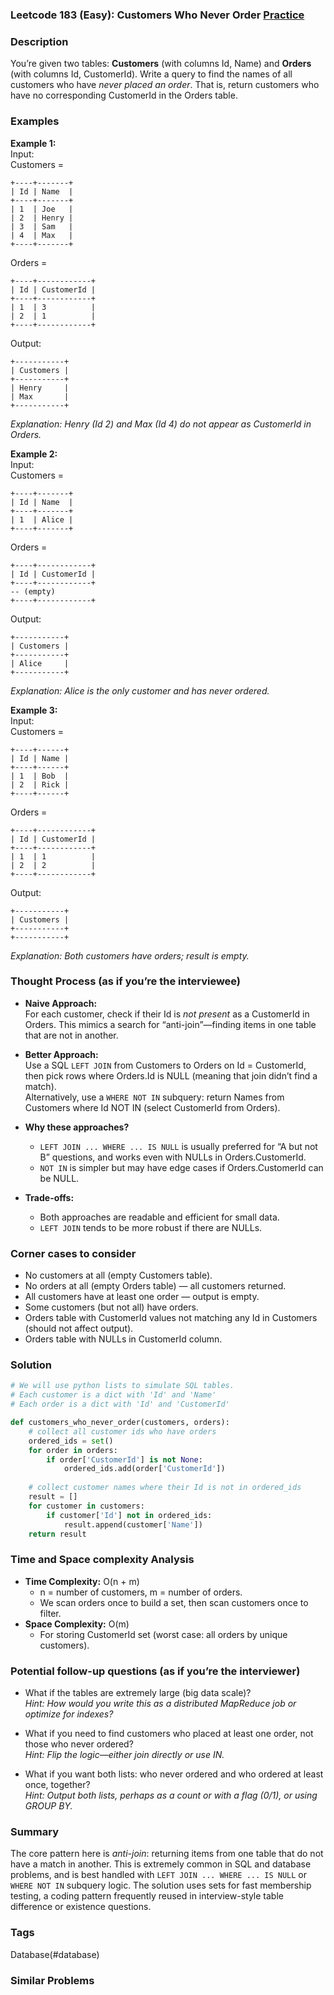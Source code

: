 ### Leetcode 183 (Easy): Customers Who Never Order [Practice](https://leetcode.com/problems/customers-who-never-order)

### Description  
You’re given two tables: **Customers** (with columns Id, Name) and **Orders** (with columns Id, CustomerId). Write a query to find the names of all customers who have *never placed an order*. That is, return customers who have no corresponding CustomerId in the Orders table.

### Examples  

**Example 1:**  
Input:  
Customers =  
```
+----+-------+  
| Id | Name  |  
+----+-------+  
| 1  | Joe   |  
| 2  | Henry |  
| 3  | Sam   |  
| 4  | Max   |  
+----+-------+
```
Orders =  
```
+----+------------+  
| Id | CustomerId |  
+----+------------+  
| 1  | 3          |  
| 2  | 1          |  
+----+------------+
```
Output:  
```
+-----------+  
| Customers |  
+-----------+  
| Henry     |  
| Max       |  
+-----------+
```
*Explanation:  Henry (Id 2) and Max (Id 4) do not appear as CustomerId in Orders.*

**Example 2:**  
Input:  
Customers =  
```
+----+-------+  
| Id | Name  |  
+----+-------+  
| 1  | Alice |  
+----+-------+
```
Orders =  
```
+----+------------+  
| Id | CustomerId |  
+----+------------+  
-- (empty)  
+----+------------+
```
Output:  
```
+-----------+  
| Customers |  
+-----------+  
| Alice     |  
+-----------+
```
*Explanation: Alice is the only customer and has never ordered.*

**Example 3:**  
Input:  
Customers =  
```
+----+------+
| Id | Name |
+----+------+
| 1  | Bob  |
| 2  | Rick |
+----+------+
```
Orders =  
```
+----+------------+
| Id | CustomerId |
+----+------------+
| 1  | 1          |
| 2  | 2          |
+----+------------+
```
Output:  
```
+-----------+
| Customers |
+-----------+
+-----------+
```
*Explanation: Both customers have orders; result is empty.*

### Thought Process (as if you’re the interviewee)  

- **Naive Approach:**  
  For each customer, check if their Id is *not present* as a CustomerId in Orders. This mimics a search for “anti-join”—finding items in one table that are not in another.

- **Better Approach:**  
  Use a SQL `LEFT JOIN` from Customers to Orders on Id = CustomerId, then pick rows where Orders.Id is NULL (meaning that join didn’t find a match).  
  Alternatively, use a `WHERE NOT IN` subquery: return Names from Customers where Id NOT IN (select CustomerId from Orders).

- **Why these approaches?**  
  - `LEFT JOIN ... WHERE ... IS NULL` is usually preferred for “A but not B” questions, and works even with NULLs in Orders.CustomerId.
  - `NOT IN` is simpler but may have edge cases if Orders.CustomerId can be NULL.

- **Trade-offs:**  
  - Both approaches are readable and efficient for small data.  
  - `LEFT JOIN` tends to be more robust if there are NULLs.

### Corner cases to consider  
- No customers at all (empty Customers table).
- No orders at all (empty Orders table) — all customers returned.
- All customers have at least one order — output is empty.
- Some customers (but not all) have orders.
- Orders table with CustomerId values not matching any Id in Customers (should not affect output).
- Orders table with NULLs in CustomerId column.

### Solution

```python
# We will use python lists to simulate SQL tables.
# Each customer is a dict with 'Id' and 'Name'
# Each order is a dict with 'Id' and 'CustomerId'

def customers_who_never_order(customers, orders):
    # collect all customer ids who have orders
    ordered_ids = set()
    for order in orders:
        if order['CustomerId'] is not None:
            ordered_ids.add(order['CustomerId'])
    
    # collect customer names where their Id is not in ordered_ids
    result = []
    for customer in customers:
        if customer['Id'] not in ordered_ids:
            result.append(customer['Name'])
    return result
```

### Time and Space complexity Analysis  

- **Time Complexity:** O(n + m)  
  - n = number of customers, m = number of orders.
  - We scan orders once to build a set, then scan customers once to filter.
- **Space Complexity:** O(m)  
  - For storing CustomerId set (worst case: all orders by unique customers).

### Potential follow-up questions (as if you’re the interviewer)  

- What if the tables are extremely large (big data scale)?  
  *Hint: How would you write this as a distributed MapReduce job or optimize for indexes?*

- What if you need to find customers who placed at least one order, not those who never ordered?  
  *Hint: Flip the logic—either join directly or use IN.*

- What if you want both lists: who never ordered and who ordered at least once, together?  
  *Hint: Output both lists, perhaps as a count or with a flag (0/1), or using GROUP BY.*

### Summary

The core pattern here is *anti-join*: returning items from one table that do not have a match in another. This is extremely common in SQL and database problems, and is best handled with `LEFT JOIN ... WHERE ... IS NULL` or `WHERE NOT IN` subquery logic. The solution uses sets for fast membership testing, a coding pattern frequently reused in interview-style table difference or existence questions.

### Tags
Database(#database)

### Similar Problems
